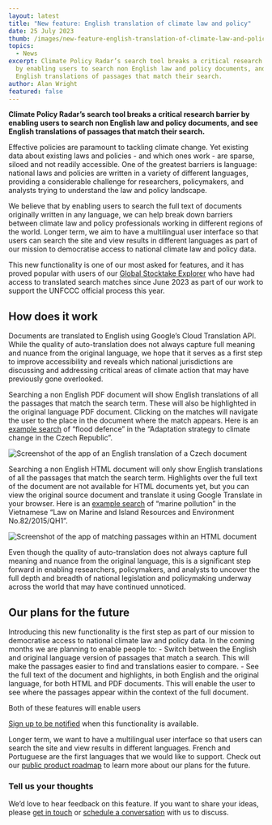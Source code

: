 ```yaml
---
layout: latest
title: "New feature: English translation of climate law and policy"
date: 25 July 2023
thumb: /images/new-feature-english-translation-of-climate-law-and-policy/screenshot-2023-07-24-at-18.16.57.png
topics:
  - News
excerpt: Climate Policy Radar’s search tool breaks a critical research barrier
  by enabling users to search non English law and policy documents, and see
  English translations of passages that match their search.
author: Alan Wright
featured: false
---
```

**Climate Policy Radar’s search tool breaks a critical research barrier by enabling users to search non English law and policy documents, and see English translations of passages that match their search.**

Effective policies are paramount to tackling climate change. Yet existing data about existing laws and policies - and which ones work - are sparse, siloed and not readily accessible. One of the greatest barriers is language: national laws and policies are written in a variety of different languages, providing a considerable challenge for researchers, policymakers, and analysts trying to understand the law and policy landscape.

We believe that by enabling users to search the full text of documents originally written in any language, we can help break down barriers between climate law and policy professionals working in different regions of the world. Longer term, we aim to have a multilingual user interface so that users can search the site and view results in different languages as part of our mission to democratise access to national climate law and policy data.

This new functionality is one of our most asked for features, and it has proved popular with users of our [Global Stocktake Explorer](https://gst1.org/) who have had access to translated search matches since June 2023 as part of our work to support the UNFCCC official process this year.

## How does it work

Documents are translated to English using Google’s Cloud Translation API. While the quality of auto-translation does not always capture full meaning and nuance from the original language, we hope that it serves as a first step to improve accessibility and reveals which national jurisdictions are discussing and addressing critical areas of climate action that may have previously gone overlooked. 

Searching a non English PDF document will show English translations of all the passages that match the search term. These will also be highlighted in the original language PDF document. Clicking on the matches will navigate the user to the place in the document where the match appears.  Here is an [example search](https://climate-laws.org/documents/adaptation-strategy-to-climate-change-in-the-czech-republic_213b?q=flood+defence&l=czechia) of “flood defence” in the “Adaptation strategy to climate change in the Czech Republic”.

![Screenshot of the app of an English translation of a Czech document](/images/new-feature-english-translation-of-climate-law-and-policy/screenshot-2023-07-24-at-18.16.57.png "Screenshot of the app of an English translation of a Czech document")

Searching a non English HTML document will only show English translations of all the passages that match the search term.  Highlights over the full text of the document are not available for HTML documents yet, but you can view the original source document and translate it using Google Translate in your browser. Here is an [example search](https://climate-laws.org/documents/law-on-marine-and-island-resources-and-environment-no-82-2015-qh1_50b3?q=marine+pollution&l=vietnam) of “marine pollution” in the Vietnamese “Law on Marine and Island Resources and Environment No.82/2015/QH1”.

![Screenshot of the app of matching passages within an HTML document](/images/new-feature-english-translation-of-climate-law-and-policy/screenshot-2023-07-24-at-18.17.27.png "Screenshot of the app of matching passages within an HTML document")

Even though the quality of auto-translation does not always capture full meaning and nuance from the original language, this is a significant step forward in enabling researchers, policymakers, and analysts to uncover the full depth and breadth of national legislation and policymaking underway across the world that may have continued unnoticed.

## Our plans for the future

Introducing this new functionality is the first step as part of our mission to democratise access to national climate law and policy data. In the coming months we are planning to enable people to:
-﻿ Switch between the English and original language version of passages that match a search. This will make the passages easier to find and translations easier to compare.
-﻿ See the full text of the document and highlights, in both English and the original language, for both HTML and PDF documents. This will enable the user to see where the passages appear within the context of the full document.

Both of these features will enable users 

[Sign up to be notified](https://docs.google.com/forms/d/e/1FAIpQLSc3ZL7n5TpRUqqc7xfcpsj4jf7CIvUcretgy3O9ttuzdn-rBA/viewform) when this functionality is available.

Longer term, we want to have a multilingual user interface so that users can search the site and view results in different languages.  French and Portuguese are the first languages that we would like to support. Check out our [public product roadmap](https://www.notion.so/climatepolicyradar/8071896b79f540e3b975ff564791ed4a?v=bf5633ead154432ba5dfea6fc435edad) to learn more about our plans for the future.

### Tell us your thoughts

We’d love to hear feedback on this feature. If you want to share your ideas, please [get in touch](https://climatepolicyradar.org/contact) or [schedule a conversation](https://calendly.com/alan-climate-policy-radar/feedback-conversation) with us to discuss.